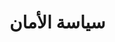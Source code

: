 [description]: # "Security policy for this Samizdat site, using the security.txt specification"
[keywords]: # "security.txt,report,incident"

# سياسة الأمان